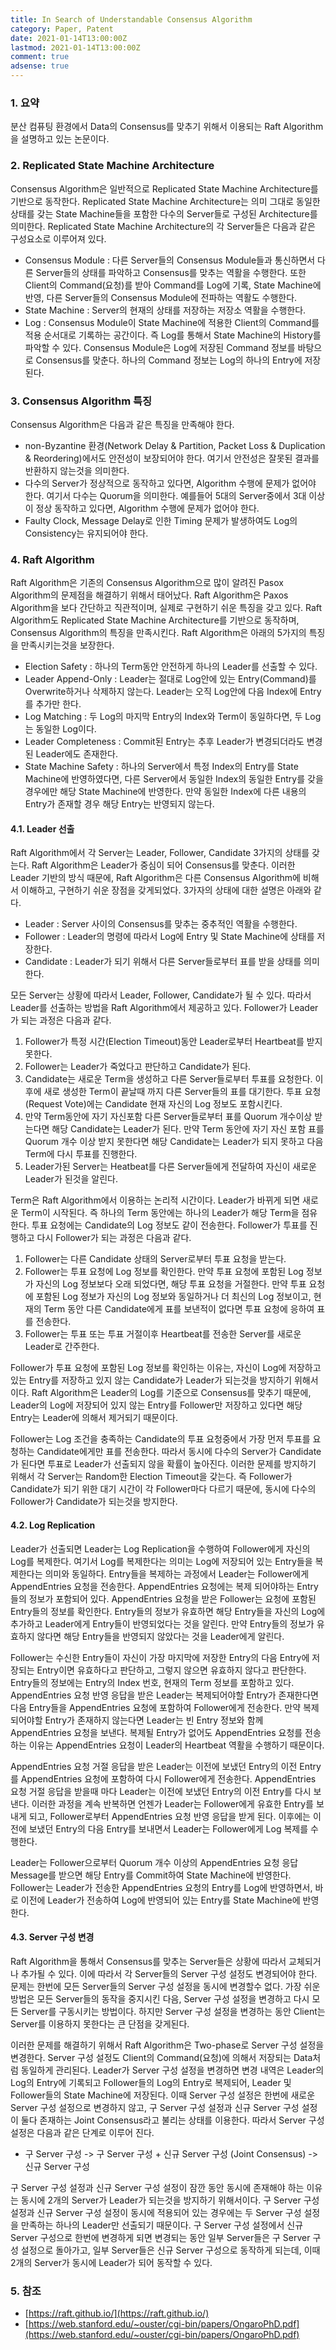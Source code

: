 ```yaml
---
title: In Search of Understandable Consensus Algorithm
category: Paper, Patent
date: 2021-01-14T13:00:00Z
lastmod: 2021-01-14T13:00:00Z
comment: true
adsense: true
---
```


### 1. 요약

분산 컴퓨팅 환경에서 Data의 Consensus를 맞추기 위해서 이용되는 Raft Algorithm을 설명하고 있는 논문이다.

### 2. Replicated State Machine Architecture

Consensus Algorithm은 일반적으로 Replicated State Machine Architecture를 기반으로 동작한다. Replicated State Machine Architecture는 의미 그대로 동일한 상태를 갖는 State Machine들을 포함한 다수의 Server들로 구성된 Architecture를 의미한다. Replicated State Machine Architecture의 각 Server들은 다음과 같은 구성요소로 이루어져 있다.

* Consensus Module : 다른 Server들의 Consensus Module들과 통신하면서 다른 Server들의 상태를 파악하고 Consensus를 맞추는 역활을 수행한다. 또한 Client의 Command(요청)를 받아 Command를 Log에 기록, State Machine에 반영, 다른 Server들의 Consensus Module에 전파하는 역활도 수행한다.
* State Machine : Server의 현재의 상태를 저장하는 저장소 역활을 수행한다.
* Log : Consensus Module이 State Machine에 적용한 Client의 Command를 적용 순서대로 기록하는 공간이다. 즉 Log를 통해서 State Machine의 History를 파악할 수 있다. Consensus Module은 Log에 저장된 Command 정보를 바탕으로 Consensus를 맞춘다. 하나의 Command 정보는 Log의 하나의 Entry에 저장된다.

### 3. Consensus Algorithm 특징

Consensus Algorithm은 다음과 같은 특징을 만족해야 한다.

* non-Byzantine 환경(Network Delay & Partition, Packet Loss & Duplication & Reordering)에서도 안전성이 보장되어야 한다. 여기서 안전성은 잘못된 결과를 반환하지 않는것을 의미한다.
* 다수의 Server가 정상적으로 동작하고 있다면, Algorithm 수행에 문제가 없어야 한다. 여기서 다수는 Quorum을 의미한다. 예를들어 5대의 Server중에서 3대 이상이 정상 동작하고 있다면, Algorithm 수행에 문제가 없어야 한다.
* Faulty Clock, Message Delay로 인한 Timing 문제가 발생하여도 Log의 Consistency는 유지되어야 한다.

### 4. Raft Algorithm

Raft Algorithm은 기존의 Consensus Algorithm으로 많이 알려진 Pasox Algorithm의 문제점을 해결하기 위해서 태어났다. Raft Algorithm은 Paxos Algorithm을 보다 간단하고 직관적이며, 실제로 구현하기 쉬운 특징을 갖고 있다. Raft Algorithm도 Replicated State Machine Architecture를 기반으로 동작하며, Consensus Algorithm의 특징을 만족시킨다. Raft Algorithm은 아래의 5가지의 특징을 만족시키는것을 보장한다.

* Election Safety : 하나의 Term동안 안전하게 하나의 Leader를 선출할 수 있다.
* Leader Append-Only : Leader는 절대로 Log안에 있는 Entry(Command)를 Overwrite하거나 삭제하지 않는다. Leader는 오직 Log안에 다음 Index에 Entry를 추가만 한다.
* Log Matching : 두 Log의 마지막 Entry의 Index와 Term이 동일하다면, 두 Log는 동일한 Log이다.
* Leader Completeness : Commit된 Entry는 추후 Leader가 변경되더라도 변경된 Leader에도 존재한다.
* State Machine Safety : 하나의 Server에서 특정 Index의 Entry를 State Machine에 반영하였다면, 다른 Server에서 동일한 Index의 동일한 Entry를 갖을 경우에만 해당 State Machine에 반영한다. 만약 동일한 Index에 다른 내용의 Entry가 존재할 경우 해당 Entry는 반영되지 않는다.

#### 4.1. Leader 선출

Raft Algorithm에서 각 Server는 Leader, Follower, Candidate 3가지의 상태를 갖는다. Raft Algorithm은 Leader가 중심이 되어 Consensus를 맞춘다. 이러한 Leader 기반의 방식 때문에, Raft Algorithm은 다른 Consensus Algorithm에 비해서 이해하고, 구현하기 쉬운 장점을 갖게되었다. 3가자의 상태에 대한 설명은 아래와 같다.

* Leader : Server 사이의 Consensus를 맞추는 중추적인 역활을 수행한다.
* Follower : Leader의 명령에 따라서 Log에 Entry 및 State Machine에 상태를 저장한다.
* Candidate : Leader가 되기 위해서 다른 Server들로부터 표를 받을 상태를 의미한다.

모든 Server는 상황에 따라서 Leader, Follower, Candidate가 될 수 있다. 따라서 Leader를 선출하는 방법을 Raft Algorithm에서 제공하고 있다. Follower가 Leader가 되는 과정은 다음과 같다.

1. Follower가 특정 시간(Election Timeout)동안 Leader로부터 Heartbeat를 받지 못한다.
1. Follower는 Leader가 죽었다고 판단하고 Candidate가 된다.
1. Candidate는 새로운 Term을 생성하고 다른 Server들로부터 투표를 요청한다. 이후에 새로 생성한 Term이 끝날때 까지 다른 Server들의 표를 대기한다. 투표 요청(Request Vote)에는 Candidate 현재 자신의 Log 정보도 포함시킨다.
1. 만약 Term동안에 자기 자신포함 다른 Server들로부터 표를 Quorum 개수이상 받는다면 해당 Candidate는 Leader가 된다. 만약 Term 동안에 자기 자신 포함 표를 Quorum 개수 이상 받지 못한다면 해당 Candidate는 Leader가 되지 못하고 다음 Term에 다시 투표를 진행한다.
1. Leader가된 Server는 Heatbeat를 다른 Server들에게 전달하여 자신이 새로운 Leader가 된것을 알린다.

Term은 Raft Algorithm에서 이용하는 논리적 시간이다. Leader가 바뀌게 되면 새로운 Term이 시작된다. 즉 하나의 Term 동안에는 하나의 Leader가 해당 Term을 점유한다. 투표 요청에는 Candidate의 Log 정보도 같이 전송한다. Follower가 투표를 진행하고 다시 Follower가 되는 과정은 다음과 같다.

1. Follower는 다른 Candidate 상태의 Server로부터 투표 요청을 받는다.
1. Follower는 투표 요청에 Log 정보를 확인한다. 만약 투표 요청에 포함된 Log 정보가 자신의 Log 정보보다 오래 되었다면, 해당 투표 요청을 거절한다. 만약 투표 요청에 포함된 Log 정보가 자신의 Log 정보와 동일하거나 더 최신의 Log 정보이고, 현재의 Term 동안 다른 Candidate에게 표를 보낸적이 없다면 투표 요청에 응하여 표를 전송한다.
1. Follower는 투표 또는 투표 거절이후 Heartbeat를 전송한 Server를 새로운 Leader로 간주한다.

Follower가 투표 요청에 포함된 Log 정보를 확인하는 이유는, 자신이 Log에 저장하고 있는 Entry를 저장하고 있지 않는 Candidate가 Leader가 되는것을 방지하기 위해서이다. Raft Algorithm은 Leader의 Log를 기준으로 Consensus를 맞추기 때문에, Leader의 Log에 저장되어 있지 않는 Entry를 Follower만 저장하고 있다면 해당 Entry는 Leader에 의해서 제거되기 때문이다.

Follower는 Log 조건을 충족하는 Candidate의 투표 요청중에서 가장 먼저 투표를 요청하는 Candidate에게만 표를 전송한다. 따라서 동시에 다수의 Server가 Candidate가 된다면 투표로 Leader가 선출되지 않을 확률이 높아진다. 이러한 문제를 방지하기 위해서 각 Server는 Random한 Election Timeout을 갖는다. 즉 Follower가 Candidate가 되기 위한 대기 시간이 각 Follower마다 다르기 때문에, 동시에 다수의 Follower가 Candidate가 되는것을 방지한다.

#### 4.2. Log Replication

Leader가 선출되면 Leader는 Log Replication을 수행하여 Follower에게 자신의 Log를 복제한다. 여기서 Log를 복제한다는 의미는 Log에 저장되어 있는 Entry들을 복제한다는 의미와 동일하다. Entry들을 복제하는 과정에서 Leader는 Follower에게 AppendEntries 요청을 전송한다. AppendEntries 요청에는 복제 되어야하는 Entry들의 정보가 포함되어 있다. AppendEntries 요청을 받은 Follower는 요청에 포함된 Entry들의 정보를 확인한다. Entry들의 정보가 유효하면 해당 Entry들을 자신의 Log에 추가하고 Leader에게 Entry들이 반영되었다는 것을 알린다. 만약 Entry들의 정보가 유효하지 않다면 해당 Entry들을 반영되지 않았다는 것을 Leader에게 알린다.

Follower는 수신한 Entry들이 자신이 가장 마지막에 저장한 Entry의 다음 Entry에 저장되는 Entry이면 유효하다고 판단하고, 그렇지 않으면 유효하지 않다고 판단한다. Entry들의 정보에는 Entry의 Index 번호, 현재의 Term 정보를 포함하고 있다. AppendEntries 요청 반영 응답을 받은 Leader는 복제되어야할 Entry가 존재한다면 다음 Entry들을 AppendEntries 요청에 포함하여 Follower에게 전송한다. 만약 복제되어야할 Entry가 존재하지 않는다면 Leader는 빈 Entry 정보와 함께 AppendEntries 요청을 보낸다. 복제될 Entry가 없어도 AppendEntries 요청를 전송하는 이유는 AppendEntries 요청이 Leader의 Heartbeat 역활을 수행하기 때문이다.

AppendEntries 요청 거절 응답을 받은 Leader는 이전에 보냈던 Entry의 이전 Entry를 AppendEntries 요청에 포함하여 다시 Follower에게 전송한다. AppendEntries 요청 거절 응답을 받을때 마다 Leader는 이전에 보냈던 Entry의 이전 Entry를 다시 보낸다. 이러한 과정을 계속 반복하면 언젠가 Leader는 Follower에게 유효한 Entry를 보내게 되고, Follower로부터 AppendEntries 요청 반영 응답을 받게 된다. 이후에는 이전에 보냈던 Entry의 다음 Entry를 보내면서 Leader는 Follower에게 Log 복제를 수행한다.

Leader는 Follower으로부터 Quorum 개수 이상의 AppendEntries 요청 응답 Message를 받으면 해당 Entry를 Commit하여 State Machine에 반영한다. Follower는 Leader가 전송한 AppendEntries 요청의 Entry를 Log에 반영하면서, 바로 이전에 Leader가 전송하여 Log에 반영되어 있는 Entry를 State Machine에 반영한다.

#### 4.3. Server 구성 변경

Raft Algorithm을 통해서 Consensus를 맞추는 Server들은 상황에 따라서 교체되거나 추가될 수 있다. 이에 따라서 각 Server들의 Server 구성 설정도 변경되어야 한다. 문제는 한번에 모든 Server들의 Server 구성 설정을 동시에 변경할수 없다. 가장 쉬운 방법은 모든 Server들의 동작을 중지시킨 다음, Server 구성 설정을 변경하고 다시 모든 Server를 구동시키는 방법이다. 하지만 Server 구성 설정을 변경하는 동안 Client는 Server를 이용하지 못한다는 큰 단점을 갖게된다.

이러한 문제를 해결하기 위해서 Raft Algorithm은 Two-phase로 Server 구성 설정을 변경한다. Server 구성 설정도 Client의 Command(요청)에 의해서 저장되는 Data처럼 동일하게 관리된다. Leader가 Server 구성 설정을 변경하면 변경 내역은 Leader의 Log의 Entry에 기록되고 Follower들의 Log의 Entry로 복제되어, Leader 및 Follower들의 State Machine에 저장된다. 이때 Server 구성 설정은 한번에 새로운 Server 구성 설정으로 변경하지 않고, 구 Server 구성 설정과 신규 Server 구성 설정이 둘다 존재하는 Joint Consensus라고 불리는 상태를 이용한다. 따라서 Server 구성 설정은 다음과 같은 단계로 이루어 진다.

* 구 Server 구성 -> 구 Server 구성 + 신규 Server 구성 (Joint Consensus) -> 신규 Server 구성

구 Server 구성 설정과 신규 Server 구성 설정이 잠깐 동안 동시에 존재해야 하는 이유는 동시에 2개의 Server가 Leader가 되는것을 방지하기 위해서이다. 구 Server 구성 설정과 신규 Server 구성 설정이 동시에 적용되어 있는 경우에는 두 Server 구성 설정을 만족하는 하나의 Leader만 선출되기 때문이다. 구 Server 구성 설정에서 신규 Server 구성으로 한번에 변경하게 되면 변경되는 동안 일부 Server들은 구 Server 구성 설정으로 돌아가고, 일부 Server들은 신규 Server 구성으로 동작하게 되는데, 이때 2개의 Server가 동시에 Leader가 되어 동작할 수 있다.

### 5. 참조

* [https://raft.github.io/](https://raft.github.io/)
* [https://web.stanford.edu/~ouster/cgi-bin/papers/OngaroPhD.pdf](https://web.stanford.edu/~ouster/cgi-bin/papers/OngaroPhD.pdf)
